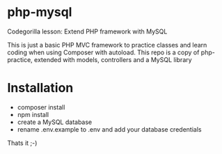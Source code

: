 # php-mysql
Codegorilla lesson: Extend PHP framework with MySQL

This is just a basic PHP MVC framework to practice classes and learn coding when using Composer with autoload.
This repo is a copy of php-practice, extended with models, controllers and a MySQL library

# Installation
- composer install
- npm install
- create a MySQL database
- rename .env.example to .env and add your database credentials

Thats it ;-)
